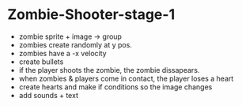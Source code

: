 # Zombie-Shooter-stage-1
- zombie sprite + image -> group
- zombies create randomly at y pos. 
- zombies have a -x velocity 
- create bullets
- if the player shoots the zombie, the zombie dissapears. 
- when zombies & players come in contact, the player loses a heart 
- create hearts and make if conditions so the image changes
- add sounds + text 
